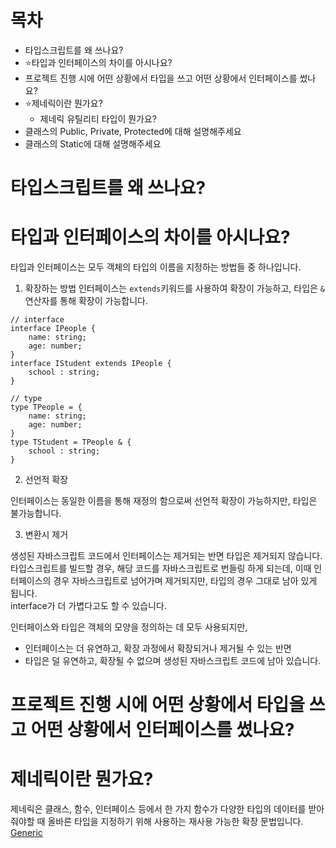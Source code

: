 # 목차

- 타입스크립트를 왜 쓰나요?
- ⭐️타입과 인터페이스의 차이를 아시나요?
- 프로젝트 진행 시에 어떤 상황에서 타입을 쓰고 어떤 상황에서 인터페이스를 썼나요?
- ⭐️제네릭이란 뭔가요?
  - 제네릭 유틸리티 타입이 뭔가요?
- 클래스의 Public, Private, Protected에 대해 설명해주세요
- 클래스의 Static에 대해 설명해주세요



# 타입스크립트를 왜 쓰나요?


# 타입과 인터페이스의 차이를 아시나요?
타입과 인터페이스는 모두 객체의 타입의 이름을 지정하는 방법들 중 하나입니다.  
1. 확장하는 방법
인터페이스는 `extends`키워드를 사용하여 확장이 가능하고, 타입은 `&`연산자를 통해 확장이 가능합니다.  
```TS
// interface
interface IPeople {
    name: string;
    age: number;
}
interface IStudent extends IPeople {
    school : string;
}

// type
type TPeople = {
    name: string;
    age: number;
}
type TStudent = TPeople & {
    school : string;
}
```
2. 선언적 확장

인터페이스는 동일한 이름을 통해 재정의 함으로써 선언적 확장이 가능하지만, 타입은 불가능합니다.  

3. 변환시 제거

생성된 자바스크립트 코드에서 인터페이스는 제거되는 반면 타입은 제거되지 않습니다.  
타입스크립트를 빌드할 경우, 해당 코드를 자바스크립트로 번들링 하게 되는데, 이때 인터페이스의 경우 자바스크립트로 넘어가며 제거되지만, 타입의 경우 그대로 남아 있게 됩니다.  
interface가 더 가볍다고도 할 수 있습니다.  

인터페이스와 타입은 객체의 모양을 정의하는 데 모두 사용되지만,
- 인터페이스는 더 유연하고, 확장 과정에서 확장되거나 제거될 수 있는 반면
- 타입은 덜 유연하고, 확장될 수 없으며 생성된 자바스크립트 코드에 남아 있습니다.


# 프로젝트 진행 시에 어떤 상황에서 타입을 쓰고 어떤 상황에서 인터페이스를 썼나요?


# 제네릭이란 뭔가요?
제네릭은 클래스, 함수, 인터페이스 등에서 한 가지 함수가 다양한 타입의 데이터를 받아줘야할 때 올바른 타입을 지정하기 위해 사용하는 재사용 가능한 확장 문법입니다.  
[Generic](https://jsdmas.github.io/typescript/TS_polymorphism/) 

